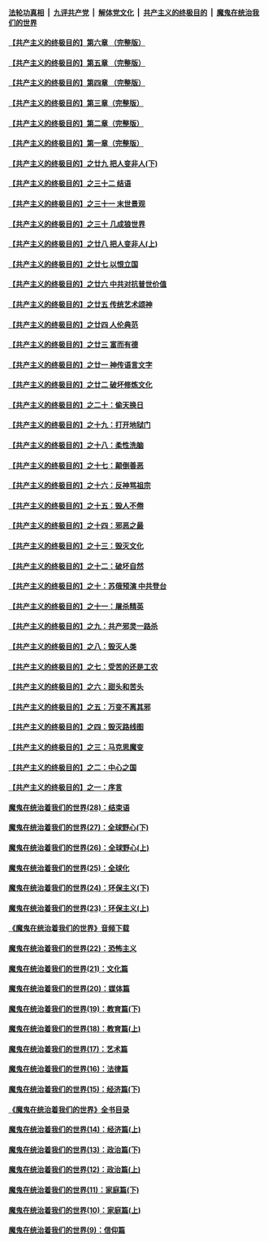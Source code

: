

####  [法轮功真相](../../../../basic/blob/master/README.md?t=07061631) &nbsp;|&nbsp; [九评共产党](../../../../9ping.md/blob/master/README.md?t=07061631) &nbsp;|&nbsp; [解体党文化](../../../../jtdwh.md/blob/master/README.md?t=07061631)  &nbsp;|&nbsp; [共产主义的终极目的](../../../../gczydzjmd.md/blob/master/README.md?t=07061631) &nbsp;|&nbsp; [魔鬼在统治我们的世界](../../../../mgztzwmdsj.md/blob/master/README.md?t=07061631) 

#### [【共产主义的终极目的】第六章 （完整版）](../pages/nsc422/n11428913.md?t=07061631) 

#### [【共产主义的终极目的】第五章 （完整版）](../pages/nsc422/n11428912.md?t=07061631) 

#### [【共产主义的终极目的】第四章 （完整版）](../pages/nsc422/n11428907.md?t=07061631) 

#### [【共产主义的终极目的】第三章（完整版）](../pages/nsc422/n11428848.md?t=07061631) 

#### [【共产主义的终极目的】第二章（完整版）](../pages/nsc422/n11428831.md?t=07061631) 

#### [【共产主义的终极目的】第一章（完整版）](../pages/nsc422/n11417651.md?t=07061631) 

#### [【共产主义的终极目的】之廿九 把人变非人(下)](../pages/nsc422/n11344140.md?t=07061631) 

#### [【共产主义的终极目的】之三十二 结语](../pages/nsc422/n11360535.md?t=07061631) 

#### [【共产主义的终极目的】之三十一 末世景观](../pages/nsc422/n11351129.md?t=07061631) 

#### [【共产主义的终极目的】之三十 几成狼世界](../pages/nsc422/n11348280.md?t=07061631) 

#### [【共产主义的终极目的】之廿八 把人变非人(上)](../pages/nsc422/n11340492.md?t=07061631) 

#### [【共产主义的终极目的】之廿七 以恨立国](../pages/nsc422/n11336944.md?t=07061631) 

#### [【共产主义的终极目的】之廿六 中共对抗普世价值](../pages/nsc422/n11324785.md?t=07061631) 

#### [【共产主义的终极目的】之廿五 传统艺术颂神](../pages/nsc422/n11296396.md?t=07061631) 

#### [【共产主义的终极目的】之廿四 人伦典范](../pages/nsc422/n11296397.md?t=07061631) 

#### [【共产主义的终极目的】之廿三 富而有德](../pages/nsc422/n11283598.md?t=07061631) 

#### [【共产主义的终极目的】之廿一 神传语言文字](../pages/nsc422/n11263265.md?t=07061631) 

#### [【共产主义的终极目的】之廿二 破坏修炼文化](../pages/nsc422/n11245728.md?t=07061631) 

#### [【共产主义的终极目的】之二十：偷天换日](../pages/nsc422/n11238846.md?t=07061631) 

#### [【共产主义的终极目的】之十九：打开地狱门](../pages/nsc422/n11206376.md?t=07061631) 

#### [【共产主义的终极目的】之十八：柔性洗脑](../pages/nsc422/n11199994.md?t=07061631) 

#### [【共产主义的终极目的】之十七：颠倒善恶](../pages/nsc422/n11179782.md?t=07061631) 

#### [【共产主义的终极目的】之十六：反神骂祖宗](../pages/nsc422/n11166798.md?t=07061631) 

#### [【共产主义的终极目的】之十五：毁人不倦](../pages/nsc422/n11166792.md?t=07061631) 

#### [【共产主义的终极目的】之十四：邪恶之最](../pages/nsc422/n11150249.md?t=07061631) 

#### [【共产主义的终极目的】之十三：毁灭文化](../pages/nsc422/n11135227.md?t=07061631) 

#### [【共产主义的终极目的】之十二：破坏自然](../pages/nsc422/n11135214.md?t=07061631) 

#### [【共产主义的终极目的】之十：苏俄预演 中共登台](../pages/nsc422/n11118424.md?t=07061631) 

#### [【共产主义的终极目的】之十一：屠杀精英](../pages/nsc422/n11118442.md?t=07061631) 

#### [【共产主义的终极目的】之九：共产邪灵一路杀](../pages/nsc422/n11114139.md?t=07061631) 

#### [【共产主义的终极目的】之八：毁灭人类](../pages/nsc422/n11108503.md?t=07061631) 

#### [【共产主义的终极目的】之七：受苦的还是工农](../pages/nsc422/n11101809.md?t=07061631) 

#### [【共产主义的终极目的】之六：甜头和苦头](../pages/nsc422/n11096971.md?t=07061631) 

#### [【共产主义的终极目的】之五：万变不离其邪](../pages/nsc422/n11091285.md?t=07061631) 

#### [【共产主义的终极目的】之四：毁灭路线图](../pages/nsc422/n11086284.md?t=07061631) 

#### [【共产主义的终极目的】之三：马克思魔变](../pages/nsc422/n11061941.md?t=07061631) 

#### [【共产主义的终极目的】之二：中心之国](../pages/nsc422/n11047728.md?t=07061631) 

#### [【共产主义的终极目的】之一：序言](../pages/nsc422/n11086077.md?t=07061631) 

#### [魔鬼在统治着我们的世界(28)：结束语](../pages/nsc422/n10936246.md?t=07061631) 

#### [魔鬼在统治着我们的世界(27)：全球野心(下)](../pages/nsc422/n10928319.md?t=07061631) 

#### [魔鬼在统治着我们的世界(26)：全球野心(上)](../pages/nsc422/n10900318.md?t=07061631) 

#### [魔鬼在统治着我们的世界(25)：全球化](../pages/nsc422/n10788205.md?t=07061631) 

#### [魔鬼在统治着我们的世界(24)：环保主义(下)](../pages/nsc422/n10695307.md?t=07061631) 

#### [魔鬼在统治着我们的世界(23)：环保主义(上)](../pages/nsc422/n10688613.md?t=07061631) 

#### [《魔鬼在统治着我们的世界》音频下载](../pages/nsc422/n10635553.md?t=07061631) 

#### [魔鬼在统治着我们的世界(22)：恐怖主义](../pages/nsc422/n10614727.md?t=07061631) 

#### [魔鬼在统治着我们的世界(21)：文化篇](../pages/nsc422/n10597706.md?t=07061631) 

#### [魔鬼在统治着我们的世界(20)：媒体篇](../pages/nsc422/n10586579.md?t=07061631) 

#### [魔鬼在统治着我们的世界(19)：教育篇(下)](../pages/nsc422/n10564808.md?t=07061631) 

#### [魔鬼在统治着我们的世界(18)：教育篇(上)](../pages/nsc422/n10526970.md?t=07061631) 

#### [魔鬼在统治着我们的世界(17)：艺术篇](../pages/nsc422/n10499093.md?t=07061631) 

#### [魔鬼在统治着我们的世界(16)：法律篇](../pages/nsc422/n10485969.md?t=07061631) 

#### [魔鬼在统治着我们的世界(15)：经济篇(下)](../pages/nsc422/n10469975.md?t=07061631) 

#### [《魔鬼在统治着我们的世界》全书目录](../pages/nsc422/n10464261.md?t=07061631) 

#### [魔鬼在统治着我们的世界(14)：经济篇(上)](../pages/nsc422/n10457370.md?t=07061631) 

#### [魔鬼在统治着我们的世界(13)：政治篇(下)](../pages/nsc422/n10448270.md?t=07061631) 

#### [魔鬼在统治着我们的世界(12)：政治篇(上)](../pages/nsc422/n10444576.md?t=07061631) 

#### [魔鬼在统治着我们的世界(11)：家庭篇(下)](../pages/nsc422/n10440961.md?t=07061631) 

#### [魔鬼在统治着我们的世界(10)：家庭篇(上)](../pages/nsc422/n10435448.md?t=07061631) 

#### [魔鬼在统治着我们的世界(9)：信仰篇](../pages/nsc422/n10432159.md?t=07061631) 


